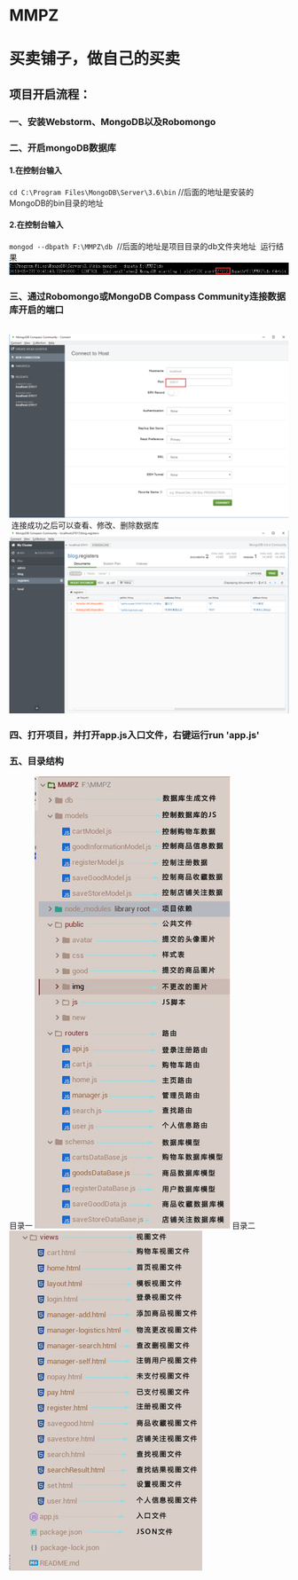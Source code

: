 # MMPZ
# 买卖铺子，做自己的买卖
## 项目开启流程：
### 一、安装Webstorm、MongoDB以及Robomongo
### 二、开启mongoDB数据库
#### 1.在控制台输入
  `cd C:\Program Files\MongoDB\Server\3.6\bin` //后面的地址是安装的MongoDB的bin目录的地址
#### 2.在控制台输入
  `mongod --dbpath F:\MMPZ\db`  //后面的地址是项目目录的db文件夹地址
  运行结果
  ![cmd](https://github.com/Nangxif/MMPZ/blob/master/public/img/cmd.png)
### 三、通过Robomongo或MongoDB Compass Community连接数据库开启的端口
  ![连接](https://github.com/Nangxif/MMPZ/blob/master/public/img/connent.png)
  连接成功之后可以查看、修改、删除数据库
  ![连接](https://github.com/Nangxif/MMPZ/blob/master/public/img/table.png)
### 四、打开项目，并打开app.js入口文件，右键运行run 'app.js'
### 五、目录结构
  目录一
  ![连接](https://github.com/Nangxif/MMPZ/blob/master/public/img/index_1.jpg)
  目录二
  ![连接](https://github.com/Nangxif/MMPZ/blob/master/public/img/index_2.jpg)